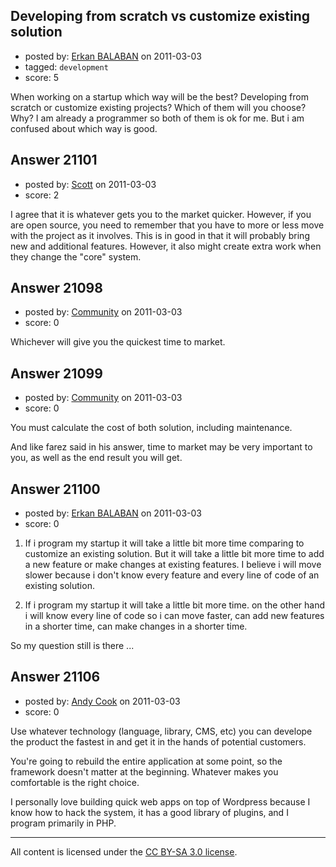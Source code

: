 ## Developing from scratch vs customize existing solution

- posted by: [Erkan BALABAN](https://stackexchange.com/users/-1/8253-erkan-balaban) on 2011-03-03
- tagged: `development`
- score: 5

When working on a startup which way will be the best? Developing from scratch or customize existing projects? Which of them will you choose? Why? I am already a programmer so both of them is ok for me. But i am confused about which way is good.


## Answer 21101

- posted by: [Scott](https://stackexchange.com/users/-1/6594-scott) on 2011-03-03
- score: 2

I agree that it is whatever gets you to the market quicker.  However, if you are open source, you need to remember that you have to more or less move with the project as it involves.  This is in good in that it will probably bring new and additional features.  However, it also might create extra work when they change the "core" system.


## Answer 21098

- posted by: [Community](https://stackexchange.com/users/-1/-1-community) on 2011-03-03
- score: 0

Whichever will give you the quickest time to market.


## Answer 21099

- posted by: [Community](https://stackexchange.com/users/-1/-1-community) on 2011-03-03
- score: 0

You must calculate the cost of both solution, including maintenance.

And like farez said in his answer, time to market may be very important to you, as well as the end result you will get.



## Answer 21100

- posted by: [Erkan BALABAN](https://stackexchange.com/users/-1/8253-erkan-balaban) on 2011-03-03
- score: 0

1) If i program my startup it will take a little bit more time comparing to customize an existing solution. But it will take a little bit more time to add a new feature or make changes at existing features. I believe i will move slower because i don't know every feature and every line of code of an existing solution. 

2) If i program my startup it will take a little bit more time. on the other hand i will know every line of code so i can move faster, can add new features in a shorter time, can make changes in a shorter time. 

So my question still is there ... 


## Answer 21106

- posted by: [Andy Cook](https://stackexchange.com/users/-1/6493-andy-cook) on 2011-03-03
- score: 0

Use whatever technology (language, library, CMS, etc) you can develope the product the fastest in and get it in the hands of potential customers.

You're going to rebuild the entire application at some point, so the framework doesn't matter at the beginning. Whatever makes you comfortable is the right choice.

I personally love building quick web apps on top of Wordpress because I know how to hack the system, it has a good library of plugins, and I program primarily in PHP.



---

All content is licensed under the [CC BY-SA 3.0 license](https://creativecommons.org/licenses/by-sa/3.0/).
